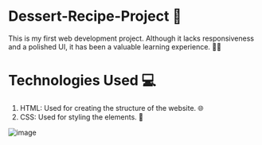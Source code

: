 # Dessert-Recipe-Project 🚀
This is my first web development project. Although it lacks responsiveness and a polished UI, it has been a valuable learning experience. 🌟🚀

# Technologies Used 💻
1. HTML: Used for creating the structure of the website. 🌐<br/>
2. CSS: Used for styling the elements. 🎨<br/>

![image](https://github.com/Kunal-Diwakar/Dessert-Recipe-Project/assets/148766566/3fa156e0-cf8d-4ab2-983c-db8d4284525f)
